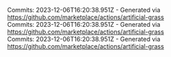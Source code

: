Commits: 2023-12-06T16:20:38.951Z - Generated via https://github.com/marketplace/actions/artificial-grass
<br>
Commits: 2023-12-06T16:20:38.951Z - Generated via https://github.com/marketplace/actions/artificial-grass
<br>
Commits: 2023-12-06T16:20:38.951Z - Generated via https://github.com/marketplace/actions/artificial-grass
<br>
